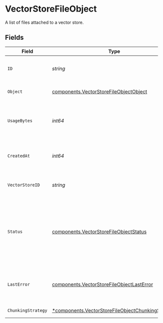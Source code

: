 # VectorStoreFileObject

A list of files attached to a vector store.


## Fields

| Field                                                                                                                                                                                        | Type                                                                                                                                                                                         | Required                                                                                                                                                                                     | Description                                                                                                                                                                                  |
| -------------------------------------------------------------------------------------------------------------------------------------------------------------------------------------------- | -------------------------------------------------------------------------------------------------------------------------------------------------------------------------------------------- | -------------------------------------------------------------------------------------------------------------------------------------------------------------------------------------------- | -------------------------------------------------------------------------------------------------------------------------------------------------------------------------------------------- |
| `ID`                                                                                                                                                                                         | *string*                                                                                                                                                                                     | :heavy_check_mark:                                                                                                                                                                           | The identifier, which can be referenced in API endpoints.                                                                                                                                    |
| `Object`                                                                                                                                                                                     | [components.VectorStoreFileObjectObject](../../models/components/vectorstorefileobjectobject.md)                                                                                             | :heavy_check_mark:                                                                                                                                                                           | The object type, which is always `vector_store.file`.                                                                                                                                        |
| `UsageBytes`                                                                                                                                                                                 | *int64*                                                                                                                                                                                      | :heavy_check_mark:                                                                                                                                                                           | The total vector store usage in bytes. Note that this may be different from the original file size.                                                                                          |
| `CreatedAt`                                                                                                                                                                                  | *int64*                                                                                                                                                                                      | :heavy_check_mark:                                                                                                                                                                           | The Unix timestamp (in seconds) for when the vector store file was created.                                                                                                                  |
| `VectorStoreID`                                                                                                                                                                              | *string*                                                                                                                                                                                     | :heavy_check_mark:                                                                                                                                                                           | The ID of the [vector store](/docs/api-reference/vector-stores/object) that the [File](/docs/api-reference/files) is attached to.                                                            |
| `Status`                                                                                                                                                                                     | [components.VectorStoreFileObjectStatus](../../models/components/vectorstorefileobjectstatus.md)                                                                                             | :heavy_check_mark:                                                                                                                                                                           | The status of the vector store file, which can be either `in_progress`, `completed`, `cancelled`, or `failed`. The status `completed` indicates that the vector store file is ready for use. |
| `LastError`                                                                                                                                                                                  | [components.VectorStoreFileObjectLastError](../../models/components/vectorstorefileobjectlasterror.md)                                                                                       | :heavy_check_mark:                                                                                                                                                                           | The last error associated with this vector store file. Will be `null` if there are no errors.                                                                                                |
| `ChunkingStrategy`                                                                                                                                                                           | [*components.VectorStoreFileObjectChunkingStrategy](../../models/components/vectorstorefileobjectchunkingstrategy.md)                                                                        | :heavy_minus_sign:                                                                                                                                                                           | The strategy used to chunk the file.                                                                                                                                                         |